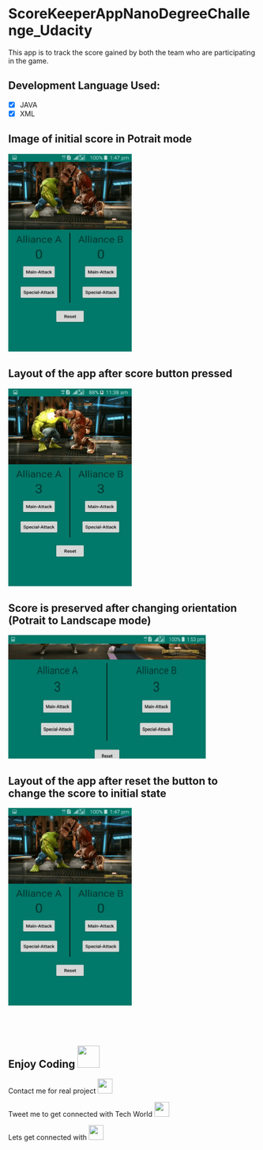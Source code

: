 # ScoreKeeperAppNanoDegreeChallenge_Udacity
This app is to track the score gained by both the team who are participating in the game.

## Development Language Used:

- [x] JAVA
- [x] XML

## Image of initial score in Potrait mode


<img src="app/src/main/res/drawable/scorereset.jpg" width="250" height="400">


## Layout of the app after score button pressed


<img src="app/src/main/res/drawable/screenlayout.jpg" width="250" height="400">


## Score is preserved after changing orientation (Potrait to Landscape mode)


<img src="app/src/main/res/drawable/afterrotatingscreen.jpg" width="400" height="250">


## Layout of the app after reset the button to change the score to initial state


<img src="app/src/main/res/drawable/scorereset.jpg" width="250" height="400">


<br></br>

## Enjoy Coding <img src="https://github.com/imadianand/logo/blob/master/wink.jpg" width="45" height="45">


Contact me for real project [<img src="https://github.com/imadianand/logo/blob/master/linkedin-logo-copy.png" width="30" height="30">](https://www.linkedin.com/in/himani-sharma-5171a311b/)

Tweet me to get connected with Tech World [<img src="https://github.com/imadianand/logo/blob/master/tweeetme.png" width="30" height="30">](https://twitter.com/himanisharma234)

Lets get connected with [<img src="https://github.com/imadianand/logo/blob/master/google_plus.jpg" width="30" height="30">](https://plus.google.com/u/0/101222599717267745313)
